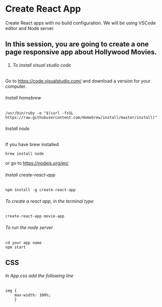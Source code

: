 # Create React App
Create React apps with no build configuration.
We will be using VSCode editor and Node server.
## In this session, you are going to create a one page responsive app about Hollywood Movies.

1.  ###### To install visual studio code

Go to https://code.visualstudio.com/ and download a version for your computer.
###### Install homebrew
```
/usr/bin/ruby -e "$(curl -fsSL https://raw.githubusercontent.com/Homebrew/install/master/install)"
```
###### Install node
If you have brew installed
```
brew install node 
```
or go to https://nodejs.org/en/

###### Install create-react-app
```
npm install -g create-react-app
```
###### To create a react app, in the terminal type
```
create-react-app movie-app
```

###### To run the node server
```
cd your app name
npm start
```

## CSS
###### In App.css add the following line
```
img {
    max-width: 100%;
    }
```
